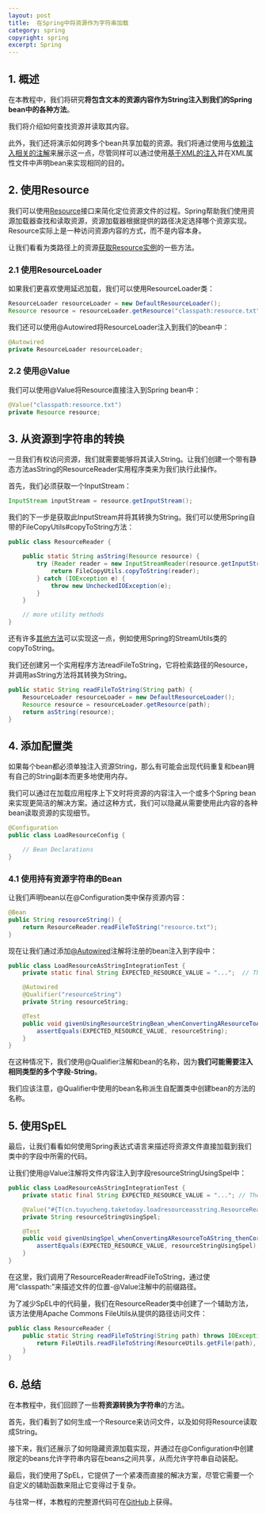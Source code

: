 ```yaml
---
layout: post
title:  在Spring中将资源作为字符串加载
category: spring
copyright: spring
excerpt: Spring
---
```


## 1. 概述

在本教程中，我们将研究**将包含文本的资源内容作为String注入到我们的Spring bean中的各种方法**。

我们将介绍如何查找资源并读取其内容。

此外，我们还将演示如何跨多个bean共享加载的资源。我们将通过使用与[依赖注入相关的注解](https://www.baeldung.com/spring-annotations-resource-inject-autowire)来展示这一点，尽管同样可以通过使用[基于XML的注入](https://www.baeldung.com/spring-xml-injection)并在XML属性文件中声明bean来实现相同的目的。

## 2. 使用Resource

我们可以使用[Resource](https://www.baeldung.com/spring-classpath-file-access)接口来简化定位资源文件的过程。Spring帮助我们使用资源加载器查找和读取资源，资源加载器根据提供的路径决定选择哪个资源实现。Resource实际上是一种访问资源内容的方式，而不是内容本身。 

让我们看看为类路径上的资源[获取Resource实例](https://www.baeldung.com/spring-classpath-file-access)的一些方法。

### 2.1 使用ResourceLoader

如果我们更喜欢使用延迟加载，我们可以使用ResourceLoader类：

```java
ResourceLoader resourceLoader = new DefaultResourceLoader();
Resource resource = resourceLoader.getResource("classpath:resource.txt");
```

我们还可以使用@Autowired将ResourceLoader注入到我们的bean中：

```java
@Autowired
private ResourceLoader resourceLoader;
```

### 2.2 使用@Value

我们可以使用@Value将Resource直接注入到Spring bean中：

```java
@Value("classpath:resource.txt")
private Resource resource;
```

## 3. 从资源到字符串的转换

一旦我们有权访问资源，我们就需要能够将其读入String。让我们创建一个带有静态方法asString的ResourceReader实用程序类来为我们执行此操作。

首先，我们必须获取一个InputStream：

```java
InputStream inputStream = resource.getInputStream();
```

我们的下一步是获取此InputStream并将其转换为String。我们可以使用Spring自带的FileCopyUtils#copyToString方法：

```java
public class ResourceReader {

    public static String asString(Resource resource) {
        try (Reader reader = new InputStreamReader(resource.getInputStream(), UTF_8)) {
            return FileCopyUtils.copyToString(reader);
        } catch (IOException e) {
            throw new UncheckedIOException(e);
        }
    }

    // more utility methods
}
```

还有许多[其他方法](https://www.baeldung.com/convert-input-stream-to-string)可以实现这一点，例如使用Spring的StreamUtils类的copyToString。

我们还创建另一个实用程序方法readFileToString，它将检索路径的Resource，并调用asString方法将其转换为String。

```java
public static String readFileToString(String path) {
    ResourceLoader resourceLoader = new DefaultResourceLoader();
    Resource resource = resourceLoader.getResource(path);
    return asString(resource);
}
```

## 4. 添加配置类

如果每个bean都必须单独注入资源String，那么有可能会出现代码重复和bean拥有自己的String副本而更多地使用内存。

我们可以通过在加载应用程序上下文时将资源的内容注入一个或多个Spring bean来实现更简洁的解决方案。通过这种方式，我们可以隐藏从需要使用此内容的各种bean读取资源的实现细节。

```java
@Configuration
public class LoadResourceConfig {

    // Bean Declarations
}
```

### 4.1 使用持有资源字符串的Bean

让我们声明bean以在@Configuration类中保存资源内容：

```java
@Bean
public String resourceString() {
    return ResourceReader.readFileToString("resource.txt");
}
```

现在让我们通过添加[@Autowired](https://www.baeldung.com/spring-autowire)注解将注册的bean注入到字段中：

```java
public class LoadResourceAsStringIntegrationTest {
    private static final String EXPECTED_RESOURCE_VALUE = "...";  // The string value of the file content

    @Autowired
    @Qualifier("resourceString")
    private String resourceString;

    @Test
    public void givenUsingResourceStringBean_whenConvertingAResourceToAString_thenCorrect() {
        assertEquals(EXPECTED_RESOURCE_VALUE, resourceString);
    }
}
```

在这种情况下，我们使用@Qualifier注解和bean的名称，因为**我们可能需要注入相同类型的多个字段-String**。

我们应该注意，@Qualifier中使用的bean名称派生自配置类中创建bean的方法的名称。

## 5. 使用SpEL

最后，让我们看看如何使用Spring表达式语言来描述将资源文件直接加载到我们类中的字段中所需的代码。

让我们使用@Value注解将文件内容注入到字段resourceStringUsingSpel中：

```java
public class LoadResourceAsStringIntegrationTest {
    private static final String EXPECTED_RESOURCE_VALUE = "..."; // The string value of the file content

    @Value("#{T(cn.tuyucheng.taketoday.loadresourceasstring.ResourceReader).readFileToString('classpath:resource.txt')}")
    private String resourceStringUsingSpel;

    @Test
    public void givenUsingSpel_whenConvertingAResourceToAString_thenCorrect() {
        assertEquals(EXPECTED_RESOURCE_VALUE, resourceStringUsingSpel);
    }
}
```

在这里，我们调用了ResourceReader#readFileToString，通过使用“classpath:”来描述文件的位置-@Value注解中的前缀路径。

为了减少SpEL中的代码量，我们在ResourceReader类中创建了一个辅助方法，该方法使用Apache Commons FileUtils从提供的路径访问文件：

```java
public class ResourceReader {
    public static String readFileToString(String path) throws IOException {
        return FileUtils.readFileToString(ResourceUtils.getFile(path), StandardCharsets.UTF_8);
    }
}
```

## 6. 总结

在本教程中，我们回顾了一些**将资源转换为字符串**的方法。

首先，我们看到了如何生成一个Resource来访问文件，以及如何将Resource读取成String。

接下来，我们还展示了如何隐藏资源加载实现，并通过在@Configuration中创建限定的beans允许字符串内容在beans之间共享，从而允许字符串自动装配。

最后，我们使用了SpEL，它提供了一个紧凑而直接的解决方案，尽管它需要一个自定义的辅助函数来阻止它变得过于复杂。

与往常一样，本教程的完整源代码可在[GitHub](https://github.com/tuyucheng7/taketoday-tutorial4j/tree/master/spring-modules/spring-static-resources)上获得。